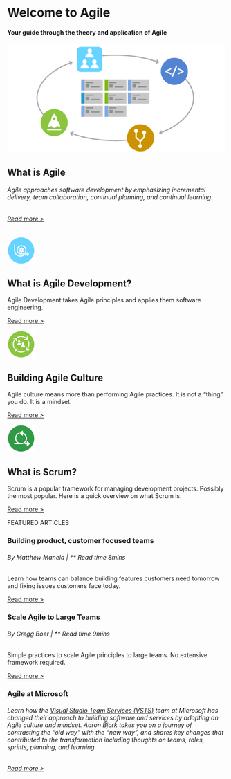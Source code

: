 # Welcome to Agile

#### Your guide through the theory and application of Agile

![what is agile](_img/WhatIsAgile_600x300.png "what is agile")

## What is Agile

###### Agile approaches software development by emphasizing incremental delivery, team collaboration, continual planning, and continual learning.

###### [Read more \>](what-is-agile.md)



![](_img/AgileDev4_64x.png)


## What is Agile Development?




Agile Development takes Agile principles and applies them software
engineering.

[Read more
\>](https://visualstudio.com/learn/what-is-agile-development)



![](_img/AgileCulture_64x.png)



## Building Agile Culture

Agile culture means more than performing Agile practices. It is not a
“thing” you do. It is a mindset.

[Read more \>](agile-culture.md)

![scrum](_img/home-whatisscrum.png)

## What is Scrum?

Scrum is a popular framework for managing development projects. Possibly
the most popular. Here is a quick overview on what Scrum is.

[Read more \>](what-is-scrum.md)

FEATURED ARTICLES

### Building product, customer focused teams

###### By Matthew Manela | ** Read time 8mins



Learn how teams can balance building features customers need tomorrow
and fixing issues customers face today.

[Read more \>](productive-teams.md)


### Scale Agile to Large Teams

###### By Gregg Boer | ** Read time 9mins


Simple practices to scale Agile principles to large teams. No extensive
framework required.

[Read more \>](scale-agile-large-teams.md)

### Agile at Microsoft


###### Learn how the [Visual Studio Team Services (VSTS)](https://www.visualstudio.com/team-services/) team at Microsoft has changed their approach to building software and services by adopting an Agile culture and mindset. Aaron Bjork takes you on a journey of contrasting the “old way” with the “new way”, and shares key changes that contributed to the transformation including thoughts on teams, roles, sprints, planning, and learning.


###### [Read more \>](agile-culture.md)


[](https://www.youtube.com/embed/-LvCJpnNljU)

